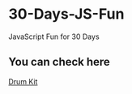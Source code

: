 # 30-Days-JS-Fun
JavaScript Fun for 30 Days

## You can check here

[Drum Kit](https://yashwanthv21.github.io/30-Days-JS-Fun/01%20-%20JavaScript%20Drum%20Kit/)
